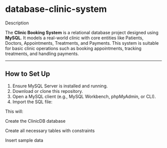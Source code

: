 # database-clinic-system
Description

The **Clinic Booking System** is a relational database project designed using **MySQL**. It models a real-world clinic with core entities like Patients, Doctors, Appointments, Treatments, and Payments. This system is suitable for basic clinic operations such as booking appointments, tracking treatments, and handling payments.

---

##  How to Set Up

1. Ensure MySQL Server is installed and running.
2. Download or clone this repository.
3. Open a MySQL client (e.g., MySQL Workbench, phpMyAdmin, or CLI).
4. Import the SQL file:

This will:

Create the ClinicDB database

Create all necessary tables with constraints

Insert sample data
